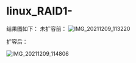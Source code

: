 # linux_RAID1-
结果图如下：
未扩容前：
![IMG_20211209_113220](https://user-images.githubusercontent.com/85083926/145334298-e80768ce-a49d-44c1-9e35-22fdcfec153a.jpg)

扩容后：

![IMG_20211209_114806](https://user-images.githubusercontent.com/85083926/145334574-54e27bbd-34d5-4412-9c55-90d4ff5c41c1.jpg)
